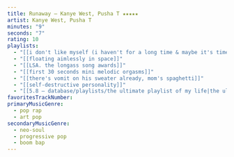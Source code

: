 ```yaml
---
title: Runaway — Kanye West, Pusha T ★★★★★
artist: Kanye West, Pusha T
minutes: "9"
seconds: "7"
rating: 10
playlists:
  - "[[i don't like myself (i haven't for a long time & maybe it's time i acknowledge that)]]"
  - "[[floating aimlessly in space]]"
  - "[[LSA. the longass song awards]]"
  - "[[first 30 seconds mini melodic orgasms]]"
  - "[[there's vomit on his sweater already, mom's spaghetti]]"
  - "[[self-destructive personality]]"
  - "[[5.8 — database/playlists/the ultimate playlist of my life|the ultimate playlist of my life]]"
favoritesTrackNumber:
primaryMusicGenre:
  - pop rap
  - art pop
secondaryMusicGenre:
  - neo-soul
  - progressive pop
  - boom bap
---
```


